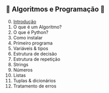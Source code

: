 ## :construction: Algoritmos e Programação :construction:

0. [Introdução](https://github.com/gecdfoz/GECD/blob/master/Nivelamento%20e%20Integra%C3%A7%C3%A3o/Algoritmo%20e%20Programa%C3%A7%C3%A3o/intro.md)
1. O que é um Algoritmo?
2. O que é Python?
3. Como instalar
4. Primeiro programa
5. Variáveis & tipos
6. Estrutura de decisão
7. Estrutura de repetição
8. Strings
9. Números
10. Listas
11. Tuplas & dicionários
12. Tratamento de erros
